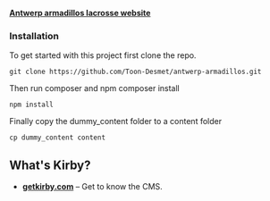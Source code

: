 **[Antwerp armadillos lacrosse website](https://antwerplacrosse.be)**

### Installation
To get started with this project first clone the repo.

    git clone https://github.com/Toon-Desmet/antwerp-armadillos.git

Then run composer and npm
    composer install

    npm install

Finally copy the dummy_content folder to a content folder

    cp dummy_content content

## What's Kirby?
- **[getkirby.com](https://getkirby.com)** – Get to know the CMS.

